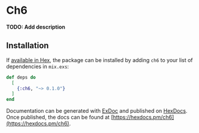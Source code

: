 # Ch6

**TODO: Add description**

## Installation

If [available in Hex](https://hex.pm/docs/publish), the package can be installed
by adding `ch6` to your list of dependencies in `mix.exs`:

```elixir
def deps do
  [
    {:ch6, "~> 0.1.0"}
  ]
end
```

Documentation can be generated with [ExDoc](https://github.com/elixir-lang/ex_doc)
and published on [HexDocs](https://hexdocs.pm). Once published, the docs can
be found at [https://hexdocs.pm/ch6](https://hexdocs.pm/ch6).


